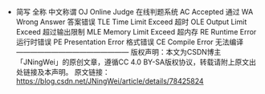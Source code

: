 - 简写	全称	中文称谓
  OJ	Online Judge	在线判题系统
  AC	Accepted	通过
  WA	Wrong Answer	答案错误
  TLE	Time Limit Exceed	超时
  OLE	Output Limit Exceed	超过输出限制
  MLE	Memory Limit Exceed	超内存
  RE	Runtime Error	运行时错误
  PE	Presentation Error	格式错误
  CE	Compile Error	无法编译
  ————————————————
  版权声明：本文为CSDN博主「JNingWei」的原创文章，遵循CC 4.0 BY-SA版权协议，转载请附上原文出处链接及本声明。
  原文链接：https://blog.csdn.net/JNingWei/article/details/78425824